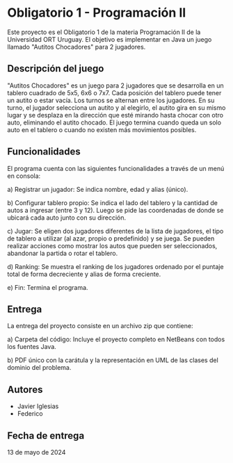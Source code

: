 
# Obligatorio 1 - Programación II

Este proyecto es el Obligatorio 1 de la materia Programación II de la Universidad ORT Uruguay. El objetivo es implementar en Java un juego llamado "Autitos Chocadores" para 2 jugadores.

## Descripción del juego

"Autitos Chocadores" es un juego para 2 jugadores que se desarrolla en un tablero cuadrado de 5x5, 6x6 o 7x7. Cada posición del tablero puede tener un autito o estar vacía. Los turnos se alternan entre los jugadores. En su turno, el jugador selecciona un autito y al elegirlo, el autito gira en su mismo lugar y se desplaza en la dirección que esté mirando hasta chocar con otro auto, eliminando el autito chocado. El juego termina cuando queda un solo auto en el tablero o cuando no existen más movimientos posibles.

## Funcionalidades

El programa cuenta con las siguientes funcionalidades a través de un menú en consola:

a) Registrar un jugador: Se indica nombre, edad y alias (único).

b) Configurar tablero propio: Se indica el lado del tablero y la cantidad de autos a ingresar (entre 3 y 12). Luego se pide las coordenadas de donde se ubicará cada auto junto con su dirección.

c) Jugar: Se eligen dos jugadores diferentes de la lista de jugadores, el tipo de tablero a utilizar (al azar, propio o predefinido) y se juega. Se pueden realizar acciones como mostrar los autos que pueden ser seleccionados, abandonar la partida o rotar el tablero.

d) Ranking: Se muestra el ranking de los jugadores ordenado por el puntaje total de forma decreciente y alias de forma creciente.

e) Fin: Termina el programa.

## Entrega

La entrega del proyecto consiste en un archivo zip que contiene:

a) Carpeta del código: Incluye el proyecto completo en NetBeans con todos los fuentes Java.

b) PDF único con la carátula y la representación en UML de las clases del dominio del problema.

## Autores

-   Javier Iglesias
-   Federico 

## Fecha de entrega

13 de mayo de 2024
